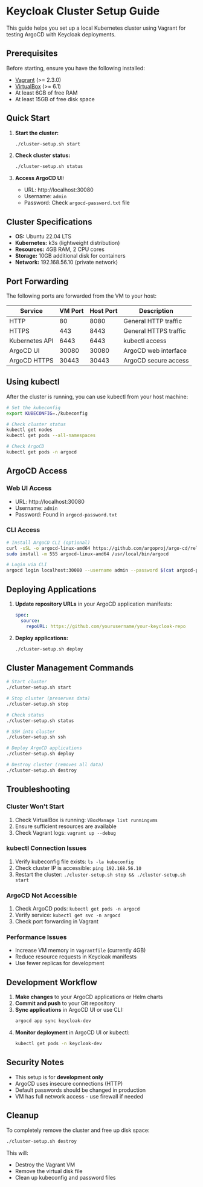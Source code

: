 # Keycloak Cluster Setup Guide

This guide helps you set up a local Kubernetes cluster using Vagrant for testing ArgoCD with Keycloak deployments.

## Prerequisites

Before starting, ensure you have the following installed:

- [Vagrant](https://www.vagrantup.com/downloads) (>= 2.3.0)
- [VirtualBox](https://www.virtualbox.org/wiki/Downloads) (>= 6.1)
- At least 6GB of free RAM
- At least 15GB of free disk space

## Quick Start

1. **Start the cluster:**
   ```bash
   ./cluster-setup.sh start
   ```

2. **Check cluster status:**
   ```bash
   ./cluster-setup.sh status
   ```

3. **Access ArgoCD UI:**
   - URL: http://localhost:30080
   - Username: `admin`
   - Password: Check `argocd-password.txt` file

## Cluster Specifications

- **OS:** Ubuntu 22.04 LTS
- **Kubernetes:** k3s (lightweight distribution)
- **Resources:** 4GB RAM, 2 CPU cores
- **Storage:** 10GB additional disk for containers
- **Network:** 192.168.56.10 (private network)

## Port Forwarding

The following ports are forwarded from the VM to your host:

| Service | VM Port | Host Port | Description |
|---------|---------|-----------|-------------|
| HTTP | 80 | 8080 | General HTTP traffic |
| HTTPS | 443 | 8443 | General HTTPS traffic |
| Kubernetes API | 6443 | 6443 | kubectl access |
| ArgoCD UI | 30080 | 30080 | ArgoCD web interface |
| ArgoCD HTTPS | 30443 | 30443 | ArgoCD secure access |

## Using kubectl

After the cluster is running, you can use kubectl from your host machine:

```bash
# Set the kubeconfig
export KUBECONFIG=./kubeconfig

# Check cluster status
kubectl get nodes
kubectl get pods --all-namespaces

# Check ArgoCD
kubectl get pods -n argocd
```

## ArgoCD Access

### Web UI Access
- URL: http://localhost:30080
- Username: `admin`
- Password: Found in `argocd-password.txt`

### CLI Access
```bash
# Install ArgoCD CLI (optional)
curl -sSL -o argocd-linux-amd64 https://github.com/argoproj/argo-cd/releases/latest/download/argocd-linux-amd64
sudo install -m 555 argocd-linux-amd64 /usr/local/bin/argocd

# Login via CLI
argocd login localhost:30080 --username admin --password $(cat argocd-password.txt) --insecure
```

## Deploying Applications

1. **Update repository URLs** in your ArgoCD application manifests:
   ```yaml
   spec:
     source:
       repoURL: https://github.com/yourusername/your-keycloak-repo
   ```

2. **Deploy applications:**
   ```bash
   ./cluster-setup.sh deploy
   ```

## Cluster Management Commands

```bash
# Start cluster
./cluster-setup.sh start

# Stop cluster (preserves data)
./cluster-setup.sh stop

# Check status
./cluster-setup.sh status

# SSH into cluster
./cluster-setup.sh ssh

# Deploy ArgoCD applications
./cluster-setup.sh deploy

# Destroy cluster (removes all data)
./cluster-setup.sh destroy
```

## Troubleshooting

### Cluster Won't Start
1. Check VirtualBox is running: `VBoxManage list runningvms`
2. Ensure sufficient resources are available
3. Check Vagrant logs: `vagrant up --debug`

### kubectl Connection Issues
1. Verify kubeconfig file exists: `ls -la kubeconfig`
2. Check cluster IP is accessible: `ping 192.168.56.10`
3. Restart the cluster: `./cluster-setup.sh stop && ./cluster-setup.sh start`

### ArgoCD Not Accessible
1. Check ArgoCD pods: `kubectl get pods -n argocd`
2. Verify service: `kubectl get svc -n argocd`
3. Check port forwarding in Vagrant

### Performance Issues
- Increase VM memory in `Vagrantfile` (currently 4GB)
- Reduce resource requests in Keycloak manifests
- Use fewer replicas for development

## Development Workflow

1. **Make changes** to your ArgoCD applications or Helm charts
2. **Commit and push** to your Git repository
3. **Sync applications** in ArgoCD UI or use CLI:
   ```bash
   argocd app sync keycloak-dev
   ```
4. **Monitor deployment** in ArgoCD UI or kubectl:
   ```bash
   kubectl get pods -n keycloak-dev
   ```

## Security Notes

- This setup is for **development only**
- ArgoCD uses insecure connections (HTTP)
- Default passwords should be changed in production
- VM has full network access - use firewall if needed

## Cleanup

To completely remove the cluster and free up disk space:

```bash
./cluster-setup.sh destroy
```

This will:
- Destroy the Vagrant VM
- Remove the virtual disk file
- Clean up kubeconfig and password files
